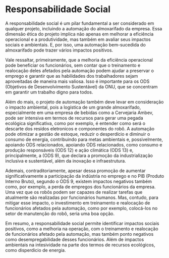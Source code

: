 # Responsabilidade Social

A responsabilidade social é um pilar fundamental a ser considerado em qualquer projeto, incluindo a automação do almoxarifado da empresa. Essa dimensão ética do projeto implica não apenas em melhorar a eficiência operacional e a produtividade, mas também em avaliar seus impactos sociais e ambientais. E, por isso, uma automação bem-sucedida do almoxarifado pode trazer vários impactos positivos.

Vale ressaltar, primeiramente, que a melhoria da eficiência operacional pode beneficiar os funcionários, sem contar que o treinamento e realocação deles afetados pela automação podem ajudar a preservar o emprego e garantir que as habilidades dos trabalhadores sejam aproveitadas de maneira mais valiosa. Isso é importante para os ODS (Objetivos de Desenvolvimento Sustentável) da ONU, que se concentram em garantir um trabalho digno para todos.

Além do mais, o projeto de automação também deve levar em consideração o impacto ambiental, pois a logística de um grande almoxarifado, especialmente em uma empresa de bebidas como a Cervejaria Ambev, pode ser intensiva em termos de recursos para gerar uma pegada ecológica significativa, como por exemplo, é entender como será o descarte dos resídos eletronicos e componentes do robô. A automação pode otimizar a gestão de estoque, reduzir o desperdício e diminuir o consumo de energia, contribuindo para metas ambientais e, possivelmente, apoiando ODS relacionados, apoiando ODS relacionados, como consumo e produção responsáveis (ODS 12) e ação climática (ODS 13) e, principalmente, a (ODS 9), que declara a promoção da industrialização inclusiva e sustentável, além da inovação e infraestrutura.

Ademais, contraditoriamente, apesar dessa promoção de aumentar significativamente a participação da indústria no emprego e no PIB (Produto Interno Bruto), segundo o ODS 9, existem impactos negativos também como, por exemplo, a perda de empregos dos funcionários da empresa. Uma vez que os robôs podem ser capazes de realizar tarefas que atualmente são realizadas por funcionários humanos. Mas, contudo, para mitigar esse impacto, o investimento em treinamento e realocação de funcionários afetados pela automação, como por exemplo, colocá-los no setor de manutenção do robô, seria uma boa opção.

Em resumo, a responsabilidade social permite identificar impactos sociais positivos, como a melhoria na operação, com o treinamento e realocação de funcionários afetado pela automação, mas também ponto negativos como desempregabilidade desses funcionários. Além de impactos ambientais na intesividade  na parte dos termos de recursos ecológicos, como disperdicio de energia. 
